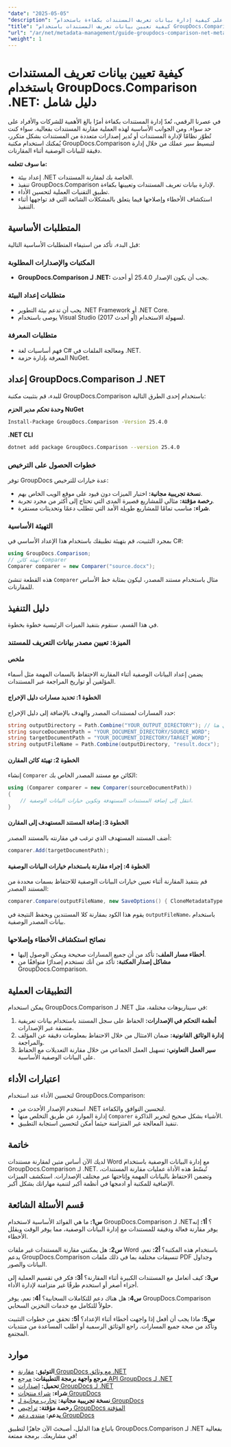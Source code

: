 ```yaml
---
"date": "2025-05-05"
"description": "تعرّف على كيفية إدارة بيانات تعريف المستندات بكفاءة باستخدام GroupDocs.Comparison .NET. يغطي هذا الدليل تقنيات الإعداد والتنفيذ والتحسين."
"title": "كيفية تعيين بيانات تعريف المستندات باستخدام GroupDocs.Comparison .NET لإدارة المستندات بكفاءة"
"url": "/ar/net/metadata-management/guide-groupdocs-comparison-net-metadata-setting/"
"weight": 1
---
```


# كيفية تعيين بيانات تعريف المستندات باستخدام GroupDocs.Comparison .NET: دليل شامل

في عصرنا الرقمي، تُعدّ إدارة المستندات بكفاءة أمرًا بالغ الأهمية للشركات والأفراد على حد سواء. ومن الجوانب الأساسية لهذه العملية مقارنة المستندات بفعالية. سواء كنت تُطوّر نظامًا لإدارة المستندات أو تُدير إصدارات متعددة من المستندات بشكل متكرر، يُمكنك استخدام مكتبة GroupDocs.Comparison لتبسيط سير عملك من خلال إدارة دقيقة للبيانات الوصفية أثناء المقارنات.

**ما سوف تتعلمه:**
- إعداد بيئة .NET الخاصة بك لمقارنة المستندات.
- تنفيذ GroupDocs.Comparison لإدارة بيانات تعريف المستندات وتعيينها بكفاءة.
- تطبيق التقنيات العملية لتحسين الأداء.
- استكشاف الأخطاء وإصلاحها فيما يتعلق بالمشكلات الشائعة التي قد تواجهها أثناء التنفيذ.

## المتطلبات الأساسية

قبل البدء، تأكد من استيفاء المتطلبات الأساسية التالية:

### المكتبات والإصدارات المطلوبة
- **GroupDocs.Comparison لـ .NET:** يجب أن يكون الإصدار 25.4.0 أو أحدث.

### متطلبات إعداد البيئة
- يجب أن تدعم بيئة التطوير .NET Framework أو .NET Core.
- يوصى باستخدام Visual Studio (2017 أو أحدث) لسهولة الاستخدام.

### متطلبات المعرفة
- فهم أساسيات لغة C# ومعالجة الملفات في .NET.
- المعرفة بإدارة حزمة NuGet.

## إعداد GroupDocs.Comparison لـ .NET

للبدء، قم بتثبيت مكتبة GroupDocs.Comparison باستخدام إحدى الطرق التالية:

**وحدة تحكم مدير الحزم NuGet**
```bash
Install-Package GroupDocs.Comparison -Version 25.4.0
```

**.NET CLI**
```bash
dotnet add package GroupDocs.Comparison --version 25.4.0
```

### خطوات الحصول على الترخيص

توفر GroupDocs عدة خيارات للترخيص:
- **نسخة تجريبية مجانية:** اختبار الميزات دون قيود على موقع الويب الخاص بهم.
- **رخصة مؤقتة:** مثالي للمشاريع قصيرة المدى التي تحتاج إلى أكثر من مجرد تجربة.
- **شراء:** مناسب تمامًا للمشاريع طويلة الأمد التي تتطلب دعمًا وتحديثات مستقرة.

### التهيئة الأساسية

بمجرد التثبيت، قم بتهيئة تطبيقك باستخدام هذا الإعداد الأساسي في C#:
```csharp
using GroupDocs.Comparison;
// تهيئة كائن Comparer
Comparer comparer = new Comparer("source.docx");
```
هذه القطعة تنشئ `Comparer` مثال باستخدام مستند المصدر، ليكون بمثابة خط الأساس للمقارنات.

## دليل التنفيذ

في هذا القسم، سنقوم بتنفيذ الميزات الرئيسية خطوة بخطوة.

### الميزة: تعيين مصدر بيانات التعريف للمستند

#### ملخص
يضمن إعداد البيانات الوصفية أثناء المقارنة الاحتفاظ بالسمات المهمة مثل أسماء المؤلفين أو تواريخ المراجعة عبر المستندات.

#### الخطوة 1: تحديد مسارات دليل الإخراج
حدد المسارات لمستندات المصدر والهدف بالإضافة إلى دليل الإخراج:
```csharp
string outputDirectory = Path.Combine("YOUR_OUTPUT_DIRECTORY"); // مسارك الفعلي هنا
string sourceDocumentPath = "YOUR_DOCUMENT_DIRECTORY/SOURCE_WORD";
string targetDocumentPath = "YOUR_DOCUMENT_DIRECTORY/TARGET_WORD";
string outputFileName = Path.Combine(outputDirectory, "result.docx");
```

#### الخطوة 2: تهيئة كائن المقارن
إنشاء `Comparer` الكائن مع مستند المصدر الخاص بك:
```csharp
using (Comparer comparer = new Comparer(sourceDocumentPath))
{
    // انتقل إلى إضافة المستندات المستهدفة وتكوين خيارات البيانات الوصفية.
}
```

#### الخطوة 3: إضافة المستند المستهدف إلى المقارن
أضف المستند المستهدف الذي ترغب في مقارنته بالمستند المصدر:
```csharp
comparer.Add(targetDocumentPath);
```

#### الخطوة 4: إجراء مقارنة باستخدام خيارات البيانات الوصفية
قم بتنفيذ المقارنة أثناء تعيين خيارات البيانات الوصفية للاحتفاظ بسمات محددة من المستند المصدر:
```csharp
comparer.Compare(outputFileName, new SaveOptions() { CloneMetadataType = MetadataType.Source });
```
يقوم هذا الكود بمقارنة كلا المستندين ويحفظ النتيجة في `outputFileName`، باستخدام بيانات المصدر الوصفية.

### نصائح استكشاف الأخطاء وإصلاحها
- **أخطاء مسار الملف:** تأكد من أن جميع المسارات صحيحة ويمكن الوصول إليها.
- **مشاكل إصدار المكتبة:** تأكد من أنك تستخدم إصدارًا متوافقًا من GroupDocs.Comparison.

## التطبيقات العملية

يمكن استخدام GroupDocs.Comparison لـ .NET في سيناريوهات مختلفة، مثل:
1. **أنظمة التحكم في الإصدارات:** الحفاظ على سجل المستند باستخدام بيانات تعريفية متسقة عبر الإصدارات.
2. **إدارة الوثائق القانونية:** ضمان الامتثال من خلال الاحتفاظ بمعلومات دقيقة عن المؤلف والمراجعة.
3. **سير العمل التعاوني:** تسهيل العمل الجماعي من خلال مقارنة التعديلات مع الحفاظ على البيانات الوصفية الأساسية.

## اعتبارات الأداء

لتحسين الأداء عند استخدام GroupDocs.Comparison:
- استخدم الإصدار الأحدث من .NET لتحسين التوافق والكفاءة.
- إدارة الموارد عن طريق التخلص منها `Comparer` الأشياء بشكل صحيح لتحرير الذاكرة.
- تنفيذ المعالجة غير المتزامنة حيثما أمكن لتحسين استجابة التطبيق.

## خاتمة

لديك الآن أساس متين لمقارنة مستندات Word مع إدارة البيانات الوصفية باستخدام GroupDocs.Comparison لـ .NET. تُبسّط هذه الأداة عمليات مقارنة المستندات، وتضمن الاحتفاظ بالبيانات المهمة وإتاحتها عبر مختلف الإصدارات. استكشف الميزات الإضافية للمكتبة أو ادمجها في أنظمة أكبر لتنمية مهاراتك بشكل أكبر.

## قسم الأسئلة الشائعة

**س1:** ما هي الفوائد الأساسية لاستخدام GroupDocs.Comparison لـ .NET؟
**أ1:** إنه يوفر مقارنة فعالة ودقيقة للمستندات مع إدارة البيانات الوصفية، مما يوفر الوقت ويقلل الأخطاء.

**س2:** هل يمكنني مقارنة المستندات غير ملفات Word باستخدام هذه المكتبة؟
**أ2:** نعم، يدعم GroupDocs.Comparison تنسيقات مختلفة بما في ذلك ملفات PDF وجداول البيانات والصور.

**س3:** كيف أتعامل مع المستندات الكبيرة أثناء المقارنة؟
**أ3:** فكر في تقسيم العملية إلى أجزاء أصغر أو استخدم طرقًا غير متزامنة لإدارة الأداء.

**س4:** هل هناك دعم للتكاملات السحابية؟
**أ4:** نعم، يوفر GroupDocs.Comparison حلولاً للتكامل مع خدمات التخزين السحابي.

**س5:** ماذا يجب أن أفعل إذا واجهت أخطاء أثناء الإعداد؟
**أ5:** تحقق من خطوات التثبيت وتأكد من صحة جميع المسارات. راجع الوثائق الرسمية أو اطلب المساعدة من منتديات المجتمع.

## موارد
- **التوثيق:** [مقارنة GroupDocs مع وثائق .NET](https://docs.groupdocs.com/comparison/net/)
- **مرجع واجهة برمجة التطبيقات:** [مرجع API GroupDocs لـ .NET](https://reference.groupdocs.com/comparison/net/)
- **تحميل:** [إصدارات GroupDocs لـ .NET](https://releases.groupdocs.com/comparison/net/)
- **شراء:** [شراء منتجات GroupDocs](https://purchase.groupdocs.com/buy)
- **نسخة تجريبية مجانية:** [تجارب مجانية لـ GroupDocs](https://releases.groupdocs.com/comparison/net/)
- **رخصة مؤقتة:** [تراخيص GroupDocs المؤقتة](https://purchase.groupdocs.com/temporary-license/)
- **يدعم:** [منتدى دعم GroupDocs](https://forum.groupdocs.com/c/comparison/)

باتباع هذا الدليل، أصبحتَ الآن جاهزًا لتطبيق GroupDocs.Comparison لـ .NET بفعالية في مشاريعك. برمجة ممتعة!